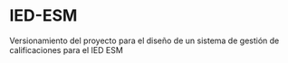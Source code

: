 # IED-ESM
Versionamiento del proyecto para el diseño de un sistema de gestión de calificaciones para el IED ESM
